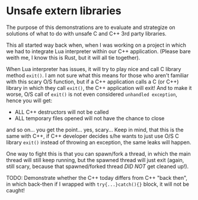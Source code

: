 # Unsafe extern libraries

The purpose of this demonstrations are to evaluate and strategize on solutions of what to do with unsafe C and C++ 3rd party libraries.

This all started way back when, when I was working on a project in which we had to integrate Lua interpreter within our C++ application.  (Please bare weith me, I know this is Rust, but it will all tie together).

When Lua interpreter has issues, it will try to play nice and call C library method `exit()`.  I am not sure what this means for those who aren't familiar with this scary O/S function, but if a C++ application calls a C (or C++) library in which they call `exit()`, the C++ application will exit!  And to make it worse, O/S call of `exit()` is not even considered `unhandled exception`, hence you will get:

- ALL C++ destructors will not be called
- ALL temporary files opened will not have the chance to close

and so on... you get the point... yes, scary...  Keep in mind, that this is the same with C++, if C++ developer decides s/he wants to just use O/S C library `exit()` instead of throwing an exception, the same leaks will happen.

One way to fight this is that you can spawn/fork a thread, in which the main thread will still keep running, but the spawned thread will just exit (again, still scary, because that spawned/forked thread *DID NOT* get cleaned up!).

TODO: Demonstrate whether the C++ today differs from C++ "back then", in which back-then if I wrapped with `try{...}catch(){}` block, it will not be caught!

